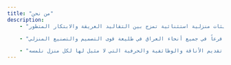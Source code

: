 ```yaml
---
title: "من نحن"
description:
    - "في شركة كرش، نحن لا نصنع الأثاث فحسب - بل نصنع إرثاً متميزاً. على مدى ما يقارب العقدين، نجحنا في تحويل المساحات وتجاوز التوقعات. منذ عام 2004، دفعنا شغفنا لإبداع بيئات منزلية استثنائية تمزج بين التقاليد العريقة والابتكار المتطور."

    - "مسيرتنا هي شهادة على التميز. من خلال خمسة مرافق تصنيع متطورة - اثنان في تركيا وثلاثة في أربيل - رسخنا مكانتنا كرواد حقيقيين في الصناعة. تمتد قدراتنا الشاملة إلى ما هو أبعد من الأثاث، لتشمل التصنيع الحصري لأسطح المرمر، والمعدات الكهربائية، والإكسسوارات، وورق الجدران، والدرابزين، والأبواب الخشبية والحديدية المخصصة. تضعنا شبكتنا الواسعة المكونة من أحد عشر فرعاً في جميع أنحاء العراق في طليعة قوى التصميم والتصنيع المنزلي."

    - "نحن أكثر من مجرد شركة؛ نحن أصحاب رؤية ملتزمون بتحويل المساحات السكنية إلى تجارب استثنائية. يعكس سعينا الدؤوب نحو الجودة، مقترناً بخططنا الطموحة للتوسع العالمي، تفانينا الراسخ في تقديم الأناقة والوظائفية والحرفية التي لا مثيل لها لكل منزل نلمسه."
---
```

